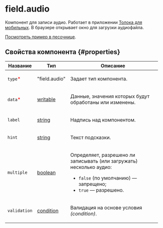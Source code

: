 # field.audio

Компонент для записи аудио. Работает в приложении [Толока для мобильных](https://toloka.ai/tolokers/docs/mobile/?lang=ru). В браузере открывает окно для загрузки аудиофайла.

[Посмотреть пример в песочнице](https://clck.ru/Sbxas).

## Свойства компонента {#properties}

| Название                                 | Тип                                                                                    | Описание                                                                                                                                                     |
| ---------------------------------------- | -------------------------------------------------------------------------------------- | ------------------------------------------------------------------------------------------------------------------------------------------------------------ |
| `type`<span style="color: red">\*</span> | "field.audio"                                                                          | <p>Задает тип компонента.</p>                                                                                                                                |
| `data`<span style="color: red">\*</span> | <a class="xref popup-link" href="../concepts/types.dita#types/writable">writable</a>   | <p>Данные, значения которых будут обработаны или изменены.</p>                                                                                               |
| `label`                                  | <a class="xref popup-link" href="../concepts/types.dita#types/string">string</a>       | <p>Надпись над компонентом.</p>                                                                                                                              |
| `hint`                                   | <a class="xref popup-link" href="../concepts/types.dita#types/string">string</a>       | <p>Текст подсказки.</p>                                                                                                                                      |
| `multiple`                               | <a class="xref popup-link" href="../concepts/types.dita#types/boolean">boolean</a>     | <p>Определяет, разрешено ли записывать (или загружать) несколько аудио:</p><ul><li>`false` (по умолчанию) — запрещено;</li><li>`true` — разрешено.</li></ul> |
| `validation`                             | <a class="xref popup-link" href="../concepts/types.dita#types/condition">condition</a> | <p>Валидация на основе условия <em>(condition)</em>.</p>                                                                                                     |
